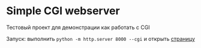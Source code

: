 
# Simple CGI webserver #

Тестовый проект для демонстрации как работать с CGI

Запуск:
выполнить `python -m http.server 8000 --cgi` и открыть [страницу](http://localhost:8000/list.html)

